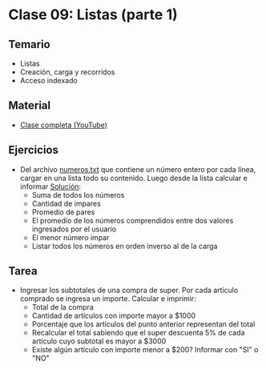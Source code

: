 # Clase 09: Listas (parte 1)

## Temario
    
* Listas
* Creación, carga y recorridos
* Acceso indexado
  
## Material

* [Clase completa (YouTube)](https://youtu.be/8cb0xRp9j7w)

## Ejercicios 

* Del archivo [numeros.txt](numeros.txt) que contiene un número entero por cada línea, 
cargar en una lista todo su contenido. Luego desde la lista calcular e informar [Solución](./archivo_numeros.py):
    * Suma de todos los números
    * Cantidad de impares
    * Promedio de pares
    * El promedio de los números comprendidos entre dos valores ingresados por el usuario
    * El menor número impar
    * Listar todos los números en orden inverso al de la carga

## Tarea

* Ingresar los subtotales de una compra de super. Por cada artículo 
comprado se ingresa un importe. Calcular e imprimir:
   * Total de la compra
   * Cantidad de artículos con importe mayor a $1000
   * Porcentaje que los artículos del punto anterior representan del total
   * Recalcular el total sabiendo que el super descuenta 5% de cada artículo
     cuyo subtotal es mayor a $3000
   * Existe algún artículo con importe menor a $200? Informar con "SI" o "NO"
